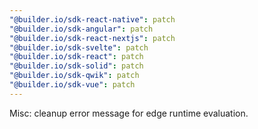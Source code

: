 ```yaml
---
"@builder.io/sdk-react-native": patch
"@builder.io/sdk-angular": patch
"@builder.io/sdk-react-nextjs": patch
"@builder.io/sdk-svelte": patch
"@builder.io/sdk-react": patch
"@builder.io/sdk-solid": patch
"@builder.io/sdk-qwik": patch
"@builder.io/sdk-vue": patch
---
```


Misc: cleanup error message for edge runtime evaluation.
